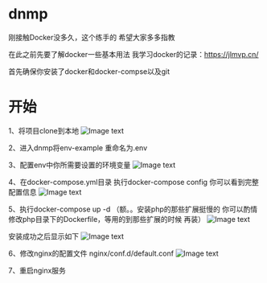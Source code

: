 # dnmp
刚接触Docker没多久，这个练手的 希望大家多多指教

在此之前先要了解docker一些基本用法 我学习docker的记录：https://jlmvp.cn/

首先确保你安装了docker和docker-compse以及git

# 开始
1、将项目clone到本地
![Image text](https://github.com/MichealJl/dnmp/blob/master/1.jpg)

2、进入dnmp将env-example 重命名为.env

3、配置env中你所需要设置的环境变量
![Image text](https://github.com/MichealJl/dnmp/blob/master/2.jpg)

4、在docker-compose.yml目录 执行docker-compose config 你可以看到完整配置信息
![Image text](https://github.com/MichealJl/dnmp/blob/master/3.jpg)

5、执行docker-compose up -d  （额。。安装php的那些扩展挺慢的 你可以酌情 修改php目录下的Dockerfile，等用的到那些扩展的时候 再装）
![Image text](https://github.com/MichealJl/dnmp/blob/master/4.jpg)

安装成功之后显示如下
![Image text](https://github.com/MichealJl/dnmp/blob/master/5.jpg)

6、修改nginx的配置文件 nginx/conf.d/default.conf
![Image text](https://github.com/MichealJl/dnmp/blob/master/6.jpg)

7、重启nginx服务

